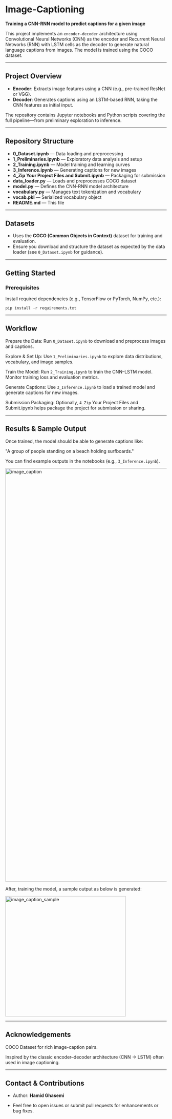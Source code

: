 # Image-Captioning

**Training a CNN-RNN model to predict captions for a given image**

This project implements an `encoder–decoder` architecture using Convolutional Neural Networks (CNN) as the encoder and Recurrent Neural Networks (RNN) with LSTM cells as the decoder to generate natural language captions from images. The model is trained using the COCO dataset.

---

## Project Overview

- **Encoder**: Extracts image features using a CNN (e.g., pre-trained ResNet or VGG).  
- **Decoder**: Generates captions using an LSTM-based RNN, taking the CNN features as initial input.  

The repository contains Jupyter notebooks and Python scripts covering the full pipeline—from preliminary exploration to inference.

---

## Repository Structure

- **0_Dataset.ipynb** — Data loading and preprocessing  
- **1_Preliminaries.ipynb** — Exploratory data analysis and setup  
- **2_Training.ipynb** — Model training and learning curves  
- **3_Inference.ipynb** — Generating captions for new images  
- **4_Zip Your Project Files and Submit.ipynb** — Packaging for submission  
- **data_loader.py** — Loads and preprocesses COCO dataset  
- **model.py** — Defines the CNN-RNN model architecture  
- **vocabulary.py** — Manages text tokenization and vocabulary  
- **vocab.pkl** — Serialized vocabulary object  
- **README.md** — This file  

---

## Datasets

- Uses the **COCO (Common Objects in Context)** dataset for training and evaluation.  
- Ensure you download and structure the dataset as expected by the data loader (see `0_Dataset.ipynb` for guidance).  

---

## Getting Started

### Prerequisites

Install required dependencies (e.g., TensorFlow or PyTorch, NumPy, etc.):

`pip install -r requirements.txt`


---

## Workflow

Prepare the Data: Run `0_Dataset.ipynb` to download and preprocess images and captions.

Explore & Set Up: Use `1_Preliminaries.ipynb` to explore data distributions, vocabulary, and image samples.

Train the Model: Run `2_Training.ipynb` to train the CNN–LSTM model. Monitor training loss and evaluation metrics.

Generate Captions: Use `3_Inference.ipynb` to load a trained model and generate captions for new images.

Submission Packaging: Optionally, `4_Zip` Your Project Files and Submit.ipynb helps package the project for submission or sharing.


---


## Results & Sample Output

Once trained, the model should be able to generate captions like:

"A group of people standing on a beach holding surfboards."

You can find example outputs in the notebooks (e.g., `3_Inference.ipynb`).


<img width="1291" alt="image_caption" src="https://github.com/hamidghasemi69/Image-Captioning/assets/22797186/23200d45-5d6c-48c2-aeb4-bf533b402714">




After, training the model, a sample output as below is generated:




<img width="376" alt="image_caption_sample" src="https://github.com/hamidghasemi69/Image-Captioning/assets/22797186/ea4e0aa1-657b-4e97-b1b0-4781e4b5f775">



---

## Acknowledgements

COCO Dataset for rich image-caption pairs.

Inspired by the classic encoder–decoder architecture (CNN → LSTM) often used in image captioning.


---

## Contact & Contributions


- Author: **Hamid Ghasemi**

- Feel free to open issues or submit pull requests for enhancements or bug fixes.
















